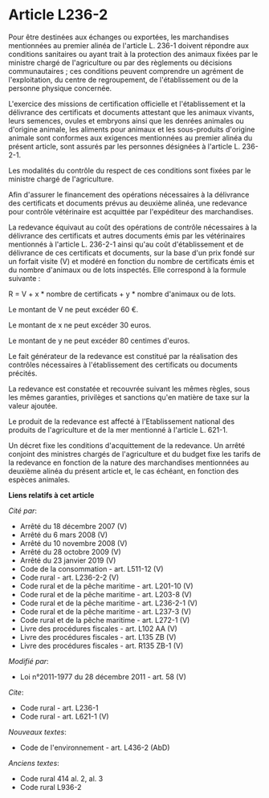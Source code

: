 # Article L236-2

Pour être destinées aux échanges ou exportées, les marchandises mentionnées au premier alinéa de l'article L. 236-1 doivent
répondre aux conditions sanitaires ou ayant trait à la protection des animaux fixées par le ministre chargé de l'agriculture
ou par des règlements ou décisions communautaires ; ces conditions peuvent comprendre un agrément de l'exploitation, du
centre de regroupement, de l'établissement ou de la personne physique concernée. 

L'exercice des missions de certification officielle et l'établissement et la délivrance des certificats et documents
attestant que les animaux vivants, leurs semences, ovules et embryons ainsi que les denrées animales ou d'origine animale,
les aliments pour animaux et les sous-produits d'origine animale sont conformes aux exigences mentionnées au premier alinéa
du présent article, sont assurés par les personnes désignées à l'article L. 236-2-1. 

Les modalités du contrôle du respect de ces conditions sont fixées par le ministre chargé de l'agriculture. 

Afin d'assurer le financement des opérations nécessaires à la délivrance des certificats et documents prévus au deuxième
alinéa, une redevance pour contrôle vétérinaire est acquittée par l'expéditeur des marchandises. 

La redevance équivaut au coût des opérations de contrôle nécessaires à la délivrance des certificats et autres documents émis
par les vétérinaires mentionnés à l'article L. 236-2-1 ainsi qu'au coût d'établissement et de délivrance de ces certificats
et documents, sur la base d'un prix fondé sur un forfait visite (V) et modéré en fonction du nombre de certificats émis et du
nombre d'animaux ou de lots inspectés. Elle correspond à la formule suivante : 

R = V + x * nombre de certificats + y * nombre d'animaux ou de lots. 

Le montant de V ne peut excéder 60 €. 

Le montant de x ne peut excéder 30 euros. 

Le montant de y ne peut excéder 80 centimes d'euros. 

Le fait générateur de la redevance est constitué par la réalisation des contrôles nécessaires à l'établissement des
certificats ou documents précités. 

La redevance est constatée et recouvrée suivant les mêmes règles, sous les mêmes garanties, privilèges et sanctions qu'en
matière de taxe sur la valeur ajoutée. 

Le produit de la redevance est affecté à l'Etablissement national des produits de l'agriculture et de la mer mentionné à
l'article L. 621-1.

Un décret fixe les conditions d'acquittement de la redevance. Un arrêté conjoint des ministres chargés de l'agriculture et du
budget fixe les tarifs de la redevance en fonction de la nature des marchandises mentionnées au deuxième alinéa du présent
article et, le cas échéant, en fonction des espèces animales.

**Liens relatifs à cet article**

_Cité par_:

  - Arrêté du 18 décembre 2007 (V)
  - Arrêté du 6 mars 2008 (V)
  - Arrêté du 10 novembre 2008 (V)
  - Arrêté du 28 octobre 2009 (V)
  - Arrêté du 23 janvier 2019 (V)
  - Code de la consommation - art. L511-12 (V)
  - Code rural - art. L236-2-2 (V)
  - Code rural et de la pêche maritime - art. L201-10 (V)
  - Code rural et de la pêche maritime - art. L203-8 (V)
  - Code rural et de la pêche maritime - art. L236-2-1 (V)
  - Code rural et de la pêche maritime - art. L237-3 (V)
  - Code rural et de la pêche maritime - art. L272-1 (V)
  - Livre des procédures fiscales - art. L102 AA (V)
  - Livre des procédures fiscales - art. L135 ZB (V)
  - Livre des procédures fiscales - art. R135 ZB-1 (V)

_Modifié par_:

  - Loi n°2011-1977 du 28 décembre 2011 - art. 58 (V)

_Cite_:

  - Code rural - art. L236-1
  - Code rural - art. L621-1 (V)

_Nouveaux textes_:

  - Code de l'environnement - art. L436-2 (AbD)

_Anciens textes_:

  - Code rural 414 al. 2, al. 3
  - Code rural L936-2
